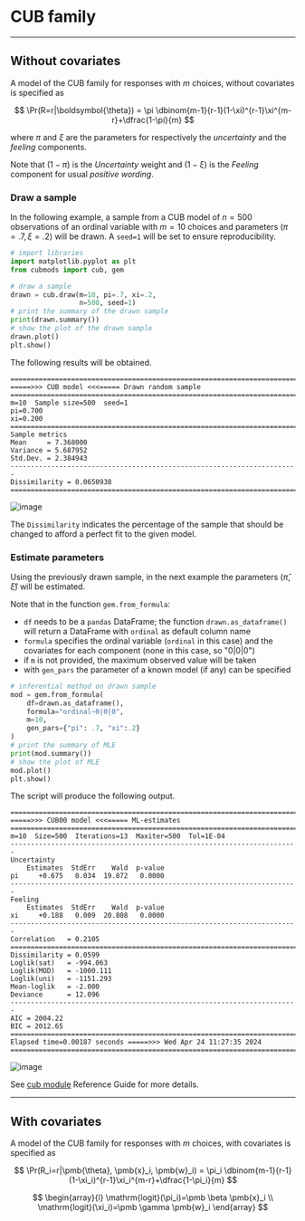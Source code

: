 # CUB family

***

## Without covariates

A model of the CUB family for responses with $m$ choices, without covariates is specified as

$$
\Pr(R=r|\boldsymbol{\theta}) = \pi \dbinom{m-1}{r-1}(1-\xi)^{r-1}\xi^{m-r}+\dfrac{1-\pi}{m}
$$

where $\pi$ and $\xi$ are the parameters for respectively the _uncertainty_ and the _feeling_ components.

Note that $(1-\pi)$ is the _Uncertainty_ weight and $(1-\xi)$ is the _Feeling_ component for
usual _positive wording_.

### Draw a sample

In the following example, a sample from a CUB model of $n=500$ observations of an ordinal variable with $m=10$ choices
and parameters $(\pi=.7, \xi=.2)$ 
will be drawn. A `seed=1` will be set to ensure reproducibility.

```Python
# import libraries
import matplotlib.pyplot as plt
from cubmods import cub, gem

# draw a sample
drawn = cub.draw(m=10, pi=.7, xi=.2,
                 n=500, seed=1)
# print the summary of the drawn sample
print(drawn.summary())
# show the plot of the drawn sample
drawn.plot()
plt.show()
```

The following results will be obtained.

```
=======================================================================
=====>>> CUB model <<<===== Drawn random sample
=======================================================================
m=10  Sample size=500  seed=1
pi=0.700
xi=0.200
=======================================================================
Sample metrics
Mean     = 7.368000
Variance = 5.687952
Std.Dev. = 2.384943
-----------------------------------------------------------------------
Dissimilarity = 0.0650938
=======================================================================
```

![image](https://github.com/maxdevblock/cubmods/assets/46634650/e2feeda5-8f06-4757-a430-9708d50ff317)

The `Dissimilarity` indicates the percentage of the sample that should be changed to
afford a perfect fit to the given model.

### Estimate parameters

Using the previously drawn sample, in the next example the parameters $(\hat\pi, \hat\xi)$ will be estimated.

Note that in the function `gem.from_formula`:
- `df` needs to be a `pandas` DataFrame; the function `drawn.as_dataframe()` will return a DataFrame with `ordinal` as default column name
- `formula` specifies the ordinal variable (`ordinal` in this case) and the covariates for each component (none in this case, so "0|0|0")
- if `m` is not provided, the maximum observed value will be taken
- with `gen_pars` the parameter of a known model (if any) can be specified

```Python
# inferential method on drawn sample
mod = gem.from_formula(
    df=drawn.as_dataframe(),
    formula="ordinal~0|0|0",
    m=10,
    gen_pars={"pi": .7, "xi":.2}
)
# print the summary of MLE
print(mod.summary())
# show the plot of MLE
mod.plot()
plt.show()
```

The script will produce the following output.

```
=======================================================================
=====>>> CUB00 model <<<===== ML-estimates
=======================================================================
m=10  Size=500  Iterations=13  Maxiter=500  Tol=1E-04
-----------------------------------------------------------------------
Uncertainty
    Estimates  StdErr    Wald  p-value
pi     +0.675   0.034  19.872   0.0000
-----------------------------------------------------------------------
Feeling
    Estimates  StdErr    Wald  p-value
xi     +0.188   0.009  20.808   0.0000
-----------------------------------------------------------------------
Correlation   = 0.2105
=======================================================================
Dissimilarity = 0.0599
Loglik(sat)   = -994.063
Loglik(MOD)   = -1000.111
Loglik(uni)   = -1151.293
Mean-loglik   = -2.000
Deviance      = 12.096
-----------------------------------------------------------------------
AIC = 2004.22
BIC = 2012.65
=======================================================================
Elapsed time=0.00187 seconds =====>>> Wed Apr 24 11:27:35 2024
=======================================================================
```

![image](https://github.com/maxdevblock/cubmods/assets/46634650/ca613509-a463-49ad-8f50-3f0bfd19c7ab)

See [cub module](./Reference%20Guide/cub.md) Reference Guide for more details.

***

## With covariates

A model of the CUB family for responses with $m$ choices, with covariates is specified as

$$
\Pr(R_i=r|\pmb{\theta}, \pmb{x}_i, \pmb{w}_i) = \pi_i \dbinom{m-1}{r-1}(1-\xi_i)^{r-1}\xi_i^{m-r}+\dfrac{1-\pi_i}{m}  
$$

$$
\begin{array}{l}
        \mathrm{logit}(\pi_i)=\pmb \beta \pmb{x}_i
        \\
        \mathrm{logit}(\xi_i)=\pmb \gamma \pmb{w}_i
\end{array}
$$
